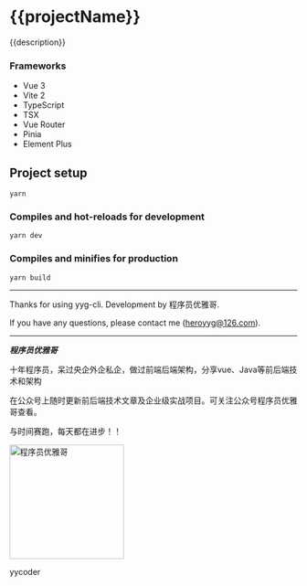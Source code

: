 # {{projectName}}

{{description}}


### Frameworks

- Vue 3
- Vite 2
- TypeScript
- TSX
- Vue Router
- Pinia
- Element Plus

## Project setup
```
yarn
```

### Compiles and hot-reloads for development
```
yarn dev
```

### Compiles and minifies for production
```
yarn build
```

---
Thanks for using yyg-cli. Development by 程序员优雅哥.

If you have any questions, please contact me (heroyyg@126.com).

---
***程序员优雅哥***

十年程序员，呆过央企外企私企，做过前端后端架构，分享vue、Java等前后端技术和架构

在公众号上随时更新前后端技术文章及企业级实战项目。可关注公众号程序员优雅哥查看。

与时间赛跑，每天都在进步！！

<img src="https://tva1.sinaimg.cn/large/e6c9d24egy1h5anivz6cmj20ca0c6dgm.jpg" alt="程序员优雅哥" style="width: 200px;" />

yycoder





